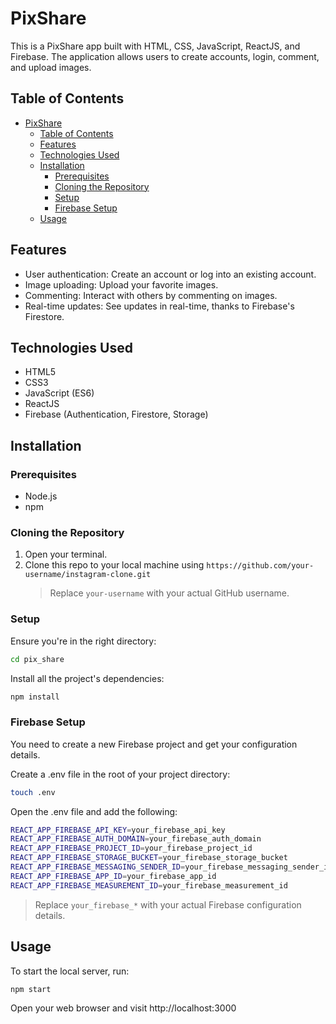 # PixShare

This is a PixShare app built with HTML, CSS, JavaScript, ReactJS, and Firebase. The application allows users to create accounts, login, comment, and upload images.

## Table of Contents

- [PixShare](#pix-share)
  - [Table of Contents](#table-of-contents)
  - [Features](#features)
  - [Technologies Used](#technologies-used)
  - [Installation](#installation)
    - [Prerequisites](#prerequisites)
    - [Cloning the Repository](#cloning-the-repository)
    - [Setup](#setup)
    - [Firebase Setup](#firebase-setup)
  - [Usage](#usage)

## Features

- User authentication: Create an account or log into an existing account.
- Image uploading: Upload your favorite images.
- Commenting: Interact with others by commenting on images.
- Real-time updates: See updates in real-time, thanks to Firebase's Firestore.

## Technologies Used

- HTML5
- CSS3
- JavaScript (ES6)
- ReactJS
- Firebase (Authentication, Firestore, Storage)

## Installation

### Prerequisites

- Node.js
- npm

### Cloning the Repository

1. Open your terminal.
2. Clone this repo to your local machine using `https://github.com/your-username/instagram-clone.git`
   > Replace `your-username` with your actual GitHub username.

### Setup

Ensure you're in the right directory:

```bash
cd pix_share
```

Install all the project's dependencies:
```bash
npm install
```

### Firebase Setup
You need to create a new Firebase project and get your configuration details.

Create a .env file in the root of your project directory:
```bash
touch .env
```
Open the .env file and add the following:
```bash
REACT_APP_FIREBASE_API_KEY=your_firebase_api_key
REACT_APP_FIREBASE_AUTH_DOMAIN=your_firebase_auth_domain
REACT_APP_FIREBASE_PROJECT_ID=your_firebase_project_id
REACT_APP_FIREBASE_STORAGE_BUCKET=your_firebase_storage_bucket
REACT_APP_FIREBASE_MESSAGING_SENDER_ID=your_firebase_messaging_sender_id
REACT_APP_FIREBASE_APP_ID=your_firebase_app_id
REACT_APP_FIREBASE_MEASUREMENT_ID=your_firebase_measurement_id
```
> Replace `your_firebase_*` with your actual Firebase configuration details.

## Usage
To start the local server, run:

```bash
npm start
```
Open your web browser and visit http://localhost:3000
